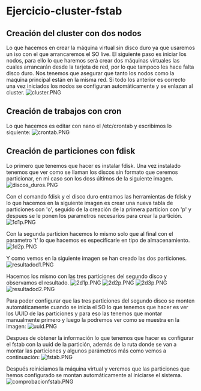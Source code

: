 # Ejercicio-cluster-fstab
## Creación del cluster con dos nodos
Lo que hacemos en crear la máquina virtual sin disco duro ya que usaremos un iso con el que arrancaremos el SO live. El siguiente paso es iniciar los nodos, para ello lo que haremos será crear dos máquinas virtuales las cuales arrancarán desde la tarjeta de red, por lo que tampoco les hace falta disco duro. Nos tenemos que asegurar que tanto los nodos como la maquina principal están en la misma red. Si todo los anterior es correcto una vez iniciados los nodos se configuran automáticamente y se enlazan al cluster.
![cluster.PNG](./cluster.PNG)

## Creación de trabajos con cron
Lo que hacemos es editar con nano el /etc/crontab y escribimos lo siquiente:
![crontab.PNG](./crontab.PNG)

## Creación de particiones con fdisk
Lo primero que tenemos que hacer es instalar fdisk. Una vez instalado tenemos que ver como se llaman los discos sin formato que ceremos particionar, en mi caso son los doss últimos de la siguiente imagen.
![discos_duros.PNG](./discos_duros.PNG)

Con el comando fdisk y el disco duro entramos las herramientas de fdisk y lo que hacemos en la siguiente imagen es crear una nueva tabla de particiones con 'o', seguido de la creación de la primera particion con 'p' y despues se le ponen los parametros necesarios para crear la partición.
![1d1p.PNG](./1d1p.PNG)

Con la segunda particion hacemos lo mismo solo que al final con el parametro 't' lo que hacemos es especificarle en tipo de almacenamiento.
![1d2p.PNG](./1d2p.PNG)

Y como vemos en la siguiente imagen se han creado las dos particiones.
![resultadod1.PNG](./resultadod1.PNG)

Hacemos los mismo con las tres particiones del segundo disco y observamos el resultado.
![2d1p.PNG](./2d1p.PNG)
![2d2p.PNG](./2d2p.PNG)
![2d3p.PNG](./2d3p.PNG)
![resultadod2.PNG](./resultadod2.PNG)

Para poder configurar que las tres particiones del segundo disco se monten automáticamente cuando se inicia el SO lo que tenemos que hacer es ver los UUID de las particiones y para eso las tenemos que montar manualmente primero y luego la podremos ver como se muestra en la imagen:
![uuid.PNG](./uuid.PNG)

Despues de obtener la información lo que tenemos que hacer es configurar el fstab con la uuid de la partición, además de la ruta donde se van a montar las particiones y algunos parámetros más como vemos a continuación:
![fstab.PNG](./fstab.PNG)

Después reiniciamos la máquina virtual y veremos que las particiones que hemos configurado se montan automáticamente al iniciarse el sistema.
![comprobacionfstab.PNG](./comprobacionfstab.PNG)
